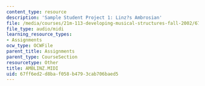 ```yaml
---
content_type: resource
description: 'Sample Student Project 1: Linz?s Ambrosian'
file: /media/courses/21m-113-developing-musical-structures-fall-2002/67ff6ed2d8baf058b4793cab706baed5_AMBLINZ.MIDI
file_type: audio/midi
learning_resource_types:
- Assignments
ocw_type: OCWFile
parent_title: Assignments
parent_type: CourseSection
resourcetype: Other
title: AMBLINZ.MIDI
uid: 67ff6ed2-d8ba-f058-b479-3cab706baed5
---
```

